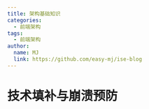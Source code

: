 ```yaml
---
title: 架构基础知识
categories:
  - 前端架构
tags:
  - 前端架构
author:
  name: MJ
  link: https://github.com/easy-mj/ise-blog
---
```


# 技术填补与崩溃预防
